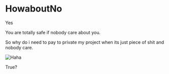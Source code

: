 # HowaboutNo
Yes

You are totally safe if nobody care about you.

So why do i need to pay to private my project when its just piece of shit and nobody care.

![Haha](https://imgflip.com/i/1sj6za "Right?") 

True?

